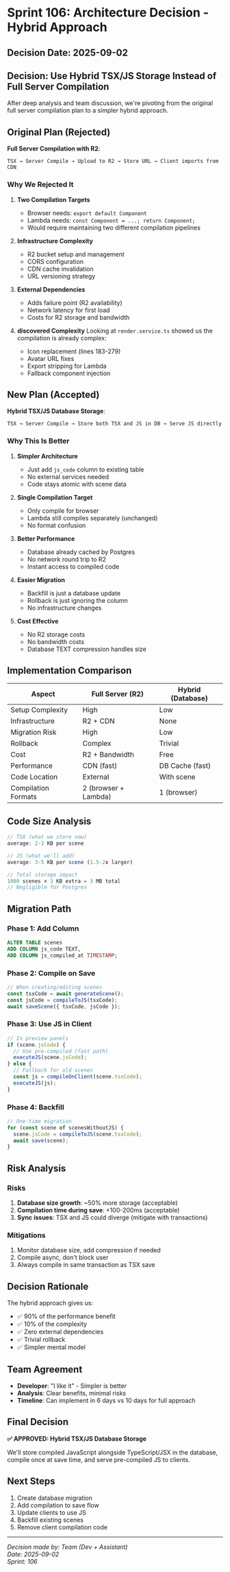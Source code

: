 # Sprint 106: Architecture Decision - Hybrid Approach

## Decision Date: 2025-09-02

## Decision: Use Hybrid TSX/JS Storage Instead of Full Server Compilation

After deep analysis and team discussion, we're pivoting from the original full server compilation plan to a simpler hybrid approach.

## Original Plan (Rejected)

**Full Server Compilation with R2**:
```
TSX → Server Compile → Upload to R2 → Store URL → Client imports from CDN
```

### Why We Rejected It

1. **Two Compilation Targets**
   - Browser needs: `export default Component`
   - Lambda needs: `const Component = ...; return Component;`
   - Would require maintaining two different compilation pipelines

2. **Infrastructure Complexity**
   - R2 bucket setup and management
   - CORS configuration
   - CDN cache invalidation
   - URL versioning strategy

3. **External Dependencies**
   - Adds failure point (R2 availability)
   - Network latency for first load
   - Costs for R2 storage and bandwidth

4. **discovered Complexity**
   Looking at `render.service.ts` showed us the compilation is already complex:
   - Icon replacement (lines 183-279)
   - Avatar URL fixes
   - Export stripping for Lambda
   - Fallback component injection

## New Plan (Accepted)

**Hybrid TSX/JS Database Storage**:
```
TSX → Server Compile → Store both TSX and JS in DB → Serve JS directly
```

### Why This Is Better

1. **Simpler Architecture**
   - Just add `js_code` column to existing table
   - No external services needed
   - Code stays atomic with scene data

2. **Single Compilation Target**
   - Only compile for browser
   - Lambda still compiles separately (unchanged)
   - No format confusion

3. **Better Performance**
   - Database already cached by Postgres
   - No network round trip to R2
   - Instant access to compiled code

4. **Easier Migration**
   - Backfill is just a database update
   - Rollback is just ignoring the column
   - No infrastructure changes

5. **Cost Effective**
   - No R2 storage costs
   - No bandwidth costs
   - Database TEXT compression handles size

## Implementation Comparison

| Aspect | Full Server (R2) | Hybrid (Database) |
|--------|------------------|-------------------|
| Setup Complexity | High | Low |
| Infrastructure | R2 + CDN | None |
| Migration Risk | High | Low |
| Rollback | Complex | Trivial |
| Cost | R2 + Bandwidth | Free |
| Performance | CDN (fast) | DB Cache (fast) |
| Code Location | External | With scene |
| Compilation Formats | 2 (browser + Lambda) | 1 (browser) |

## Code Size Analysis

```typescript
// TSX (what we store now)
average: 2-3 KB per scene

// JS (what we'll add)
average: 3-5 KB per scene (1.5-2x larger)

// Total storage impact
1000 scenes × 3 KB extra = 3 MB total
// Negligible for Postgres
```

## Migration Path

### Phase 1: Add Column
```sql
ALTER TABLE scenes 
ADD COLUMN js_code TEXT,
ADD COLUMN js_compiled_at TIMESTAMP;
```

### Phase 2: Compile on Save
```typescript
// When creating/editing scenes
const tsxCode = await generateScene();
const jsCode = compileToJS(tsxCode);
await saveScene({ tsxCode, jsCode });
```

### Phase 3: Use JS in Client
```typescript
// In preview panels
if (scene.jsCode) {
  // Use pre-compiled (fast path)
  executeJS(scene.jsCode);
} else {
  // Fallback for old scenes
  const js = compileOnClient(scene.tsxCode);
  executeJS(js);
}
```

### Phase 4: Backfill
```typescript
// One-time migration
for (const scene of scenesWithoutJS) {
  scene.jsCode = compileToJS(scene.tsxCode);
  await save(scene);
}
```

## Risk Analysis

### Risks
1. **Database size growth**: ~50% more storage (acceptable)
2. **Compilation time during save**: +100-200ms (acceptable)
3. **Sync issues**: TSX and JS could diverge (mitigate with transactions)

### Mitigations
1. Monitor database size, add compression if needed
2. Compile async, don't block user
3. Always compile in same transaction as TSX save

## Decision Rationale

The hybrid approach gives us:
- ✅ 90% of the performance benefit
- ✅ 10% of the complexity
- ✅ Zero external dependencies
- ✅ Trivial rollback
- ✅ Simpler mental model

## Team Agreement

- **Developer**: "I like it" - Simpler is better
- **Analysis**: Clear benefits, minimal risks
- **Timeline**: Can implement in 6 days vs 10 days for full approach

## Final Decision

**✅ APPROVED: Hybrid TSX/JS Database Storage**

We'll store compiled JavaScript alongside TypeScript/JSX in the database, compile once at save time, and serve pre-compiled JS to clients.

## Next Steps

1. Create database migration
2. Add compilation to save flow  
3. Update clients to use JS
4. Backfill existing scenes
5. Remove client compilation code

---

*Decision made by: Team (Dev + Assistant)*  
*Date: 2025-09-02*  
*Sprint: 106*